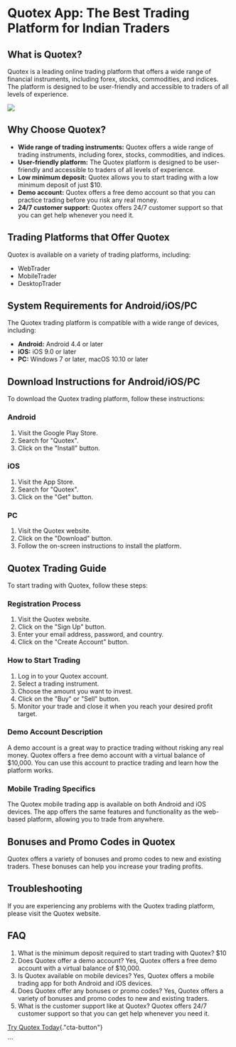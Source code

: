 # Quotex App: The Best Trading Platform for Indian Traders

## What is Quotex?

Quotex is a leading online trading platform that offers a wide range of
financial instruments, including forex, stocks, commodities, and
indices. The platform is designed to be user-friendly and accessible to
traders of all levels of experience.

[![](https://static.quotex.io/files/1_en/300_250.jpg)](https://traff.sbs/brokerqxsignupf)

## Why Choose Quotex?

-   **Wide range of trading instruments:** Quotex offers a wide range of
    trading instruments, including forex, stocks, commodities, and
    indices.
-   **User-friendly platform:** The Quotex platform is designed to be
    user-friendly and accessible to traders of all levels of experience.
-   **Low minimum deposit:** Quotex allows you to start trading with a
    low minimum deposit of just \$10.
-   **Demo account:** Quotex offers a free demo account so that you can
    practice trading before you risk any real money.
-   **24/7 customer support:** Quotex offers 24/7 customer support so
    that you can get help whenever you need it.

## Trading Platforms that Offer Quotex

Quotex is available on a variety of trading platforms, including:

-   WebTrader
-   MobileTrader
-   DesktopTrader

## System Requirements for Android/iOS/PC

The Quotex trading platform is compatible with a wide range of devices,
including:

-   **Android:** Android 4.4 or later
-   **iOS:** iOS 9.0 or later
-   **PC:** Windows 7 or later, macOS 10.10 or later

## Download Instructions for Android/iOS/PC

To download the Quotex trading platform, follow these instructions:

### Android

1.  Visit the Google Play Store.
2.  Search for "Quotex".
3.  Click on the "Install" button.

### iOS

1.  Visit the App Store.
2.  Search for "Quotex".
3.  Click on the "Get" button.

### PC

1.  Visit the Quotex website.
2.  Click on the "Download" button.
3.  Follow the on-screen instructions to install the platform.

## Quotex Trading Guide

To start trading with Quotex, follow these steps:

### Registration Process

1.  Visit the Quotex website.
2.  Click on the "Sign Up" button.
3.  Enter your email address, password, and country.
4.  Click on the "Create Account" button.

### How to Start Trading

1.  Log in to your Quotex account.
2.  Select a trading instrument.
3.  Choose the amount you want to invest.
4.  Click on the "Buy" or "Sell" button.
5.  Monitor your trade and close it when you reach your desired profit
    target.

### Demo Account Description

A demo account is a great way to practice trading without risking any
real money. Quotex offers a free demo account with a virtual balance of
\$10,000. You can use this account to practice trading and learn how the
platform works.

### Mobile Trading Specifics

The Quotex mobile trading app is available on both Android and iOS
devices. The app offers the same features and functionality as the
web-based platform, allowing you to trade from anywhere.

## Bonuses and Promo Codes in Quotex

Quotex offers a variety of bonuses and promo codes to new and existing
traders. These bonuses can help you increase your trading profits.

## Troubleshooting

If you are experiencing any problems with the Quotex trading platform,
please visit the Quotex website.

## FAQ

1.  What is the minimum deposit required to start trading with Quotex?
    \$10
2.  Does Quotex offer a demo account? Yes, Quotex offers a free demo
    account with a virtual balance of \$10,000.
3.  Is Quotex available on mobile devices? Yes, Quotex offers a mobile
    trading app for both Android and iOS devices.
4.  Does Quotex offer any bonuses or promo codes? Yes, Quotex offers a
    variety of bonuses and promo codes to new and existing traders.
5.  What is the customer support like at Quotex? Quotex offers 24/7
    customer support so that you can get help whenever you need it.

[Try Quotex
Today](\%22https://traff.sbs/quotexonelink\%22){."cta-button"}

\`\`\`

